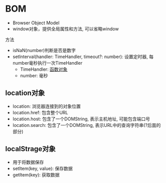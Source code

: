 # BOM

- Browser Object Model
- window对象，提供全局属性和方法, 可以省略window

方法

- isNaN(number)判断是否是数字
- setInterval(handler: TimeHandler, timeout?: number): 设置定时器, 每number毫秒执行一次TimeHandler
  - TimeHandler: [函数对象](JavaScript_Function.md)
  - number: 毫秒

## location对象

- location: 浏览器连接到的对象位置
- location.href: 包含整个URL
- location.host: 包含了一个DOMString, 表示主机地址, 可能包含端口号 
- location.search: 包含了一个DOMString, 表示URL中的查询字符串(?后面的部分)

## localStrage对象

- 用于将数据保存
- setItem(key, value): 保存数据
- getItem(key): 获取数据
